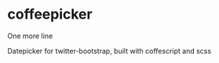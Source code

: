 coffeepicker
============
One more line

Datepicker for twitter-bootstrap, built with coffescript and scss

